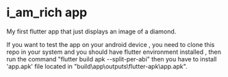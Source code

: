 # i_am_rich app

My first flutter app that just displays an image of a diamond.

If you want to test the app on your android device , you need to clone this repo in your system
and you should have flutter environment installed , then run the command "flutter build apk --split-per-abi"
then you have to install 'app.apk' file located in
"build\app\outputs\flutter-apk\app.apk".
